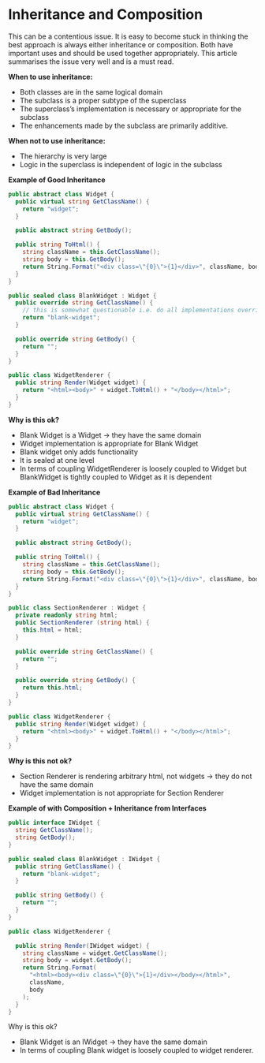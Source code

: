 # Inheritance and Composition

This can be a contentious issue. It is easy to become stuck in thinking the best approach is always either inheritance or composition. Both have important uses and should be used together appropriately. This article summarises the issue very well and is a must read.

**When to use inheritance:**
* Both classes are in the same logical domain
* The subclass is a proper subtype of the superclass
* The superclass’s implementation is necessary or appropriate for the subclass
* The enhancements made by the subclass are primarily additive.

**When not to use inheritance:**
* The hierarchy is very large
* Logic in the superclass is independent of logic in the subclass

**Example of Good Inheritance**
```csharp
public abstract class Widget {
  public virtual string GetClassName() {
    return "widget";
  }

  public abstract string GetBody();

  public string ToHtml() {
    string className = this.GetClassName();
    string body = this.GetBody();
    return String.Format("<div class=\"{0}\">{1}</div>", className, body);
  }
}

public sealed class BlankWidget : Widget {
  public override string GetClassName() {
    // this is somewhat questionable i.e. do all implementations override widget
    return "blank-widget";
  }

  public override string GetBody() {
    return "";
  }
}

public class WidgetRenderer {
  public string Render(Widget widget) {
    return "<html><body>" + widget.ToHtml() + "</body></html>";
  }
}

```


**Why is this ok?**
* Blank Widget is a Widget -> they have the same domain
* Widget implementation is appropriate for Blank Widget
* Blank widget only adds functionality
* It is sealed at one level
* In terms of coupling WidgetRenderer is loosely coupled to Widget  but BlankWidget is tightly coupled to Widget as it is dependent 


**Example of Bad Inheritance**
```csharp
public abstract class Widget {
  public virtual string GetClassName() {
    return "widget";
  }

  public abstract string GetBody();

  public string ToHtml() {
    string className = this.GetClassName();
    string body = this.GetBody();
    return String.Format("<div class=\"{0}\">{1}</div>", className, body);
  }
}

public class SectionRenderer : Widget {
  private readonly string html;
  public SectionRenderer (string html) {
    this.html = html;
  }

  public override string GetClassName() {
    return "";
  }

  public override string GetBody() {
    return this.html;
  }
}

public class WidgetRenderer {
  public string Render(Widget widget) {
    return "<html><body>" + widget.ToHtml() + "</body></html>";
  }
}
```
**Why is this not ok?**
* Section Renderer is rendering arbitrary html, not widgets -> they do not have the same domain
* Widget implementation is not appropriate for Section Renderer

**Example of with Composition + Inheritance from Interfaces**
```csharp
public interface IWidget {
  string GetClassName();
  string GetBody();
}

public sealed class BlankWidget : IWidget {
  public string GetClassName() {
    return "blank-widget";
  }

  public string GetBody() {
    return "";
  }
}

public class WidgetRenderer {

  public string Render(IWidget widget) {
    string className = widget.GetClassName();
    string body = widget.GetBody();
    return String.Format(
      "<html><body><div class=\"{0}\">{1}</div></body></html>", 
      className, 
      body
    );
  }
}

```

Why is this ok?
* Blank Widget is an IWidget -> they have the same domain
* In terms of coupling Blank widget is loosely coupled to widget renderer.
